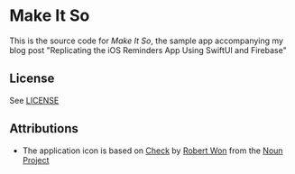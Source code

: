 # Make It So

This is the source code for _Make It So_, the sample app accompanying my blog post "Replicating the iOS Reminders App Using SwiftUI and Firebase"

## License
See [LICENSE](LICENSE)

## Attributions
* The application icon is based on [Check](https://thenounproject.com/term/check/1905028/) by [Robert Won](https://thenounproject.com/robertwon/) from the [Noun Project](https://thenounproject.com/)